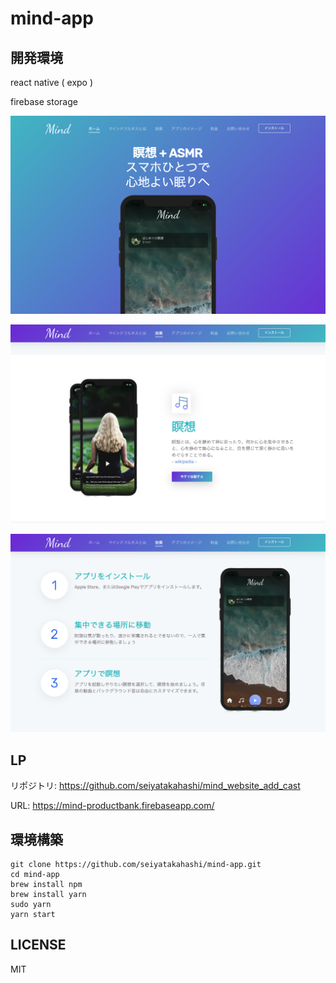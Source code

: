 # mind-app 

## 開発環境

react native ( expo )

firebase storage

![](assets/image-1.png)

![](assets/image-2.png)



![](assets/image-3.png)

## LP

リポジトリ: https://github.com/seiyatakahashi/mind_website_add_cast

URL: https://mind-productbank.firebaseapp.com/



## 環境構築

```
git clone https://github.com/seiyatakahashi/mind-app.git
cd mind-app
brew install npm
brew install yarn
sudo yarn
yarn start
```



## LICENSE

MIT